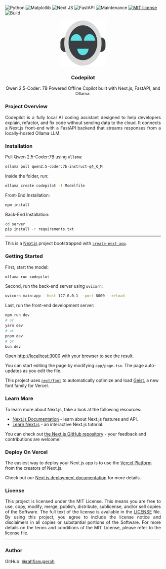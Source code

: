 ![Python](https://img.shields.io/badge/Python-3670A0?&logo=python&logoColor=ffdd54)
![Matplotlib](https://img.shields.io/badge/Ollama-%23ffffff.svg?&)
![Next JS](https://img.shields.io/badge/Next-black?&logo=next.js&logoColor=white)
![FastAPI](https://img.shields.io/badge/FastAPI-005571?&logo=fastapi)
![Maintenance](https://img.shields.io/badge/Maintenance-Yes-green)
[![MIT license](https://img.shields.io/badge/License-MIT-green)](LICENSE)
![Build](https://img.shields.io/badge/Build-Passing-green)

<div align="center">
  <img src="https://github.com/rahfianugerah/codepilot/blob/main/public/codepilot2.png" height=150 width=150 />
  <h3>
    Codepilot
  </h3>
  <p>
    Qwen 2.5-Coder: 7B Powered Offline Copilot built with Next.js, FastAPI, and Ollama.
  </p>
</div>

### Project Overview
<p align="justify">
  Codepilot is a fully local AI coding assistant designed to help developers explain, refactor, and fix code without sending data to the cloud.  
  It connects a Next.js front-end with a FastAPI backend that streams responses from a locally-hosted Ollama LLM.
</p>

### Installation
Pull Qwen 2.5-Coder:7B using `ollama`:
```bash
ollama pull qwen2.5-coder:7b-instruct-q4_K_M
```
Inside the folder, run:
```bash
ollama create codepilot -f Modelfile
```
Front-End Installation:
```bash
npm install
```
Back-End Installation:
```bash
cd server
pip install -r requirements.txt
```

---

This is a [Next.js](https://nextjs.org) project bootstrapped with [`create-next-app`](https://nextjs.org/docs/app/api-reference/cli/create-next-app).

### Getting Started

First, start the model:
```bash
ollama run codepilot
```
Second, run the back-end server using `uvicorn`:
```bash
uvicorn main:app --host 127.0.0.1 --port 8000 --reload
```
Last, run the front-end development server:

```bash
npm run dev
# or
yarn dev
# or
pnpm dev
# or
bun dev
```

Open [http://localhost:3000](http://localhost:3000) with your browser to see the result.

You can start editing the page by modifying `app/page.tsx`. The page auto-updates as you edit the file.

This project uses [`next/font`](https://nextjs.org/docs/app/building-your-application/optimizing/fonts) to automatically optimize and load [Geist](https://vercel.com/font), a new font family for Vercel.

### Learn More

To learn more about Next.js, take a look at the following resources:

- [Next.js Documentation](https://nextjs.org/docs) - learn about Next.js features and API.
- [Learn Next.js](https://nextjs.org/learn) - an interactive Next.js tutorial.

You can check out [the Next.js GitHub repository](https://github.com/vercel/next.js) - your feedback and contributions are welcome!

### Deploy On Vercel

The easiest way to deploy your Next.js app is to use the [Vercel Platform](https://vercel.com/new?utm_medium=default-template&filter=next.js&utm_source=create-next-app&utm_campaign=create-next-app-readme) from the creators of Next.js.

Check out our [Next.js deployment documentation](https://nextjs.org/docs/app/building-your-application/deploying) for more details.

### License
<p align="justify">
This project is licensed under the MIT License. This means you are free to use, copy, modify, merge, publish, distribute, sublicense, and/or sell copies of the Software. The full text of the license is available in the <a href="https://github.com/rahfianugerah/codepilot/blob/main/LICENSE">LICENSE</a> file. By using this project, you agree to include the license notice and disclaimers in all copies or substantial portions of the Software. For more details on the terms and conditions of the MIT License, please refer to the license file.
</p>

---

### Author
GitHub: [@rahfianugerah](https://www.github.com/rahfianugerah)
